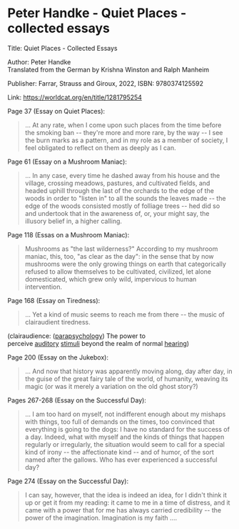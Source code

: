 # Peter Handke - Quiet Places - collected essays

Title: Quiet Places - Collected Essays

Author: Peter Handke  
	Translated from the German by Krishna Winston and Ralph Manheim  

Publisher: Farrar, Strauss and Giroux, 2022, ISBN: 9780374125592

Link: <https://worldcat.org/en/title/1281795254>

Page 37 (Essay on Quiet Places):

> ... At any rate, when I come upon such places from the time before the smoking ban -- they're more and more rare, by the way -- I see the burn marks as a pattern, and in my role as a member of society, I feel obligated to reflect on them as deeply as I can.

Page 61 (Essay on a Mushroom Maniac):

> ... In any case, every time he dashed away from his house and the village, crossing meadows, pastures, and cultivated fields, and headed uphill through the last of the orchards to the edge of the woods in order to "listen in" to all the sounds the leaves made -- the edge of the woods consisted mostly of folliage trees -- hed did so and undertook that in the awareness of, or, your might say, the illusory belief in, a higher calling.

Page 118 (Essas on a Mushroom Maniac):

> Mushrooms as "the last wilderness?" According to my mushroom maniac, this, too, "as clear as the day": in the sense that by now mushrooms were the only growing things on earth that categorically refused to allow themselves to be cultivated, civilized, let alone domesticated, which grew only wild, impervious to human intervention.

Page 168 (Essay on Tiredness):

> ... Yet a kind of music seems to reach me from there -- the music of clairaudient tiredness. 

   (clairaudience: ([parapsychology](https://en.wiktionary.org/wiki/parapsychology "parapsychology")) The power to perceive [auditory](https://en.wiktionary.org/wiki/auditory "auditory") [stimuli](https://en.wiktionary.org/wiki/stimuli "stimuli") beyond the realm of normal [hearing](https://en.wiktionary.org/wiki/hearing "hearing"))

Page 200 (Essay on the Jukebox):

 > ... And now that history was apparently moving along, day after day, in the guise of the great fairy tale of the world, of humanity, weaving its magic (or was it merely a variation on the old ghost story?)
 
 Pages 267-268 (Essay on the Successful Day):

> ... I am too hard on myself, not indifferent enough about my mishaps with things, too full of demands on the times, too convinced that everything is going to the dogs: I have no standard for the success of a day. Indeed, what with myself and the kinds of things that happen regularly or irregularly, the situation would seem to call for a special kind of irony -- the affectionate kind -- and of humor, of the sort named after the gallows. Who has ever experienced a successful day?

Page 274 (Essay on the Successful Day):

> I can say, however, that the idea is indeed an idea, for I didn't think it up or get it from my reading: it came to me in a time of distress, and it came with a power that for me has always carried credibility -- the power of the imagination. Imagination is my faith ....

